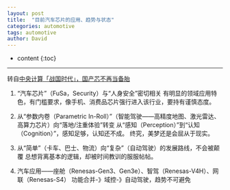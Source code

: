 ```yaml
---
layout: post
title:  "目前汽车芯片的应用、趋势与状态"
categories: automotive
tags: automotive
author: David
---
```


* content
{:toc}

---

转自[中央计算「战国时代」，国产芯不再当备胎](https://www.leiphone.com/category/chips/waxhXax9O44vc6gg.html)


1. “汽车芯片”（FuSa，Security）与“人身安全”密切相关
有明显的领域应用特色，有门槛要求，像手机、消费品芯片强行进入该行业，要持有谨慎态度。

2. 从“参数内卷（Parametric In-Roll）”（智能驾驶——高精度地图、激光雷达、高算力芯片）向“落地/注重体验”转变
从“感知（Perception）”到“认知（Cognition）”，感知足够，认知还不成。
终究，美梦还是会屈从于现实。

3. 从“简单”（卡车、巴士、物流）向“复杂”（自动驾驶）的发展路线，不会被颠覆
总想背离基本的逻辑，却被时间教训的服服帖帖。

4. 汽车应用——座舱（Renesas-Gen3、Gen3e）、智驾（Renesas-V4H）、网联（Renesas-S4）
功能合并-》域控-》自动驾驶，趋势不可避免